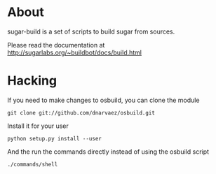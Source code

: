 About
=====

sugar-build is a set of scripts to build sugar from sources.

Please read the documentation at
http://sugarlabs.org/~buildbot/docs/build.html

Hacking
=======

If you need to make changes to osbuild, you can clone the module

    git clone git://github.com/dnarvaez/osbuild.git

Install it for your user

    python setup.py install --user

And the run the commands directly instead of using the osbuild script

    ./commands/shell
